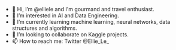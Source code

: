 - 👋 Hi, I’m @elliele and I'm gourmand and travel enthusiast.
- 👀 I’m interested in AI and Data Engineering.
- 🌱 I’m currently learning machine learning, neural networks, data structures and algorithms.
- 💞️ I’m looking to collaborate on Kaggle projects.
- 📫 How to reach me: Twitter @Ellie_Le_

<!---
elliele/elliele is a ✨ special ✨ repository because its `README.md` (this file) appears on your GitHub profile.
You can click the Preview link to take a look at your changes.
--->
